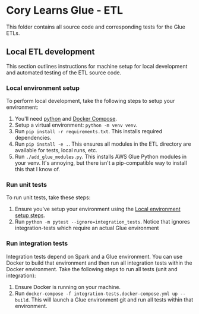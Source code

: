 # Cory Learns Glue - ETL
This folder contains all source code and corresponding tests for the Glue ETLs.

## Local ETL development
This section outlines instructions for machine setup for local development and automated testing of the ETL source code.

### Local environment setup
To perform local development, take the following steps to setup your environment:
1. You'll need [python](https://www.python.org/downloads/) and [Docker Compose](https://docs.docker.com/compose/install/).
1. Setup a virtual environment: `python -m venv venv`.
1. Run `pip install -r requirements.txt`. This installs required dependencies.
1. Run `pip install -e .`. This ensures all modules in the ETL directory are available for tests, local runs, etc.
1. Run `./add_glue_modules.py`. This installs AWS Glue Python modules in your venv. It's annoying, but there isn't a pip-compatible way to install this that I know of.

### Run unit tests
To run unit tests, take these steps:
1. Ensure you've setup your environment using the [Local environment setup steps](#local-environment-setup).
1. Run `python -m pytest --ignore=integration_tests`. Notice that ignores integration-tests which require an actual Glue environment

### Run integration tests
Integration tests depend on Spark and a Glue environment. You can use Docker to build that environment
and then run all integration tests within the Docker environment. Take the following steps to run all tests
(unit and integration):
1. Ensure Docker is running on your machine.
1. Run `docker-compose -f integration-tests.docker-compose.yml up --build`. This will launch a Glue environment
git and run all tests within that environment.

